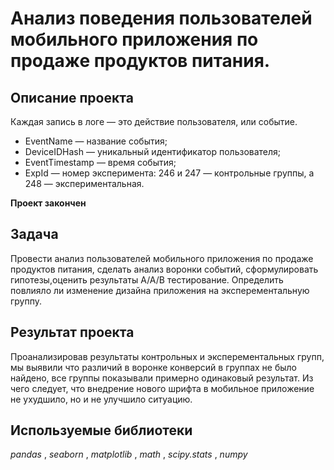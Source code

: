 # Анализ поведения пользователей мобильного приложения по продаже продуктов питания.
## Описание проекта
Каждая запись в логе — это действие пользователя, или событие.
* EventName — название события;
* DeviceIDHash — уникальный идентификатор пользователя;
* EventTimestamp — время события;
* ExpId — номер эксперимента: 246 и 247 — контрольные группы, а 248 — экспериментальная.

**Проект закончен**

## Задача
Провести анализ пользователей мобильного приложения по продаже продуктов питания, сделать анализ воронки событий, сформулировать гипотезы,оценить результаты A/A/B тестирование. Определить повлияло ли изменение дизайна приложения на эксперементальную группу.

## Результат проекта
Проанализировав результаты контрольных и эксперементальных групп, мы выявили что различий в воронке конверсий в группах не было найдено, все группы показывали примерно одинаковый результат. Из чего следует, что внедрение нового шрифта в мобильное приложение не ухудшило, но и не улучшило ситуацию.

## Используемые библиотеки
*pandas* , *seaborn* , *matplotlib* , *math* , *scipy.stats* , *numpy*
